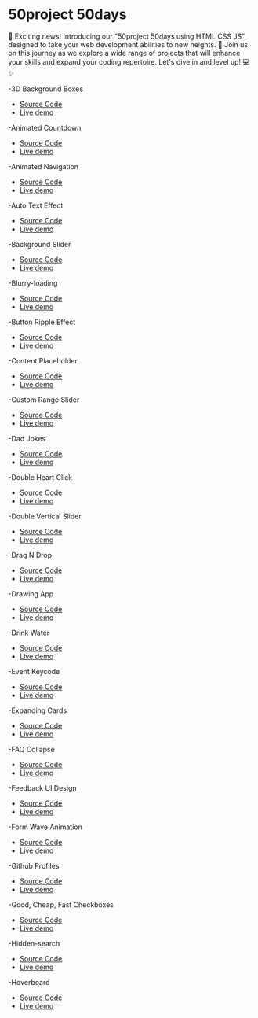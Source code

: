 # 50project 50days

📢 Exciting news! Introducing our "50project 50days using HTML CSS JS" designed to take your web development abilities to new heights. 🌟 Join us on this journey as we explore a wide range of projects that will enhance your skills and expand your coding repertoire. Let's dive in and level up! 💻✨

-3D Background Boxes
- [Source Code](https://github.com/VISHALVKY/50projects50days/tree/main/3D%20Background%20Boxes)
- [Live demo](https://vishalvky.github.io/50projects50days/3D%20Background%20Boxes/)

-Animated Countdown
- [Source Code](https://github.com/VISHALVKY/50projects50days/tree/main/Animated%20Countdown)
- [Live demo](https://vishalvky.github.io/50projects50days/Animated%20Countdown/)

-Animated Navigation
- [Source Code](https://github.com/VISHALVKY/50projects50days/tree/main/Animated%20Navigation)
- [Live demo](https://vishalvky.github.io/50projects50days/Animated%20Navigation/)

-Auto Text Effect
- [Source Code](https://github.com/VISHALVKY/50projects50days/tree/main/Auto%20Text%20Effect)
- [Live demo](https://vishalvky.github.io/50projects50days/Auto%20Text%20Effect/)

-Background Slider
- [Source Code](https://github.com/VISHALVKY/50projects50days/tree/main/Background%20Slider)
- [Live demo](https://vishalvky.github.io/50projects50days/Background%20Slider/)

-Blurry-loading
- [Source Code](https://github.com/VISHALVKY/50projects50days/tree/main/Blurry-loading)
- [Live demo](https://vishalvky.github.io/50projects50days/Blurry-loading/)

-Button Ripple Effect
- [Source Code](https://github.com/VISHALVKY/50projects50days/tree/main/Button%20Ripple%20Effect)
- [Live demo](https://vishalvky.github.io/50projects50days/Button%20Ripple%20Effect/)

-Content Placeholder
- [Source Code](https://github.com/VISHALVKY/50projects50days/tree/main/Content%20Placeholder)
- [Live demo](https://vishalvky.github.io/50projects50days/Content%20Placeholder/)

-Custom Range Slider
- [Source Code](https://github.com/VISHALVKY/50projects50days/tree/main/Custom%20Range%20Slider)
- [Live demo](https://vishalvky.github.io/50projects50days/Custom%20Range%20Slider/)

-Dad Jokes
- [Source Code](https://github.com/VISHALVKY/50projects50days/tree/main/Dad%20Jokes)
- [Live demo](https://vishalvky.github.io/50projects50days/Dad%20Jokes/)

-Double Heart Click
- [Source Code](https://github.com/VISHALVKY/50projects50days/tree/main/Double%20Heart%20Click)
- [Live demo](https://vishalvky.github.io/50projects50days/Double%20Heart%20Click/)

-Double Vertical Slider
- [Source Code](https://github.com/VISHALVKY/50projects50days/tree/main/Double%20Vertical%20Slider)
- [Live demo](https://vishalvky.github.io/50projects50days/Double%20Vertical%20Slider/)

-Drag N Drop
- [Source Code](https://github.com/VISHALVKY/50projects50days/tree/main/Drag%20N%20Drop)
- [Live demo](https://vishalvky.github.io/50projects50days/Drag%20N%20Drop/)

-Drawing App
- [Source Code](https://github.com/VISHALVKY/50projects50days/tree/main/Drawing%20App)
- [Live demo](https://vishalvky.github.io/50projects50days/Drawing%20App/)

-Drink Water
- [Source Code](https://github.com/VISHALVKY/50projects50days/tree/main/Drink%20Water)
- [Live demo](https://vishalvky.github.io/50projects50days/Drink%20Water/)

-Event Keycode
- [Source Code](https://github.com/VISHALVKY/50projects50days/tree/main/Event%20Keycode)
- [Live demo](https://vishalvky.github.io/50projects50days/Event%20Keycode/)

-Expanding Cards
- [Source Code](https://github.com/VISHALVKY/50projects50days/tree/main/Expanding%20Cards)
- [Live demo](https://vishalvky.github.io/50projects50days/Expanding%20Cards/)

-FAQ Collapse
- [Source Code](https://github.com/VISHALVKY/50projects50days/tree/main/FAQ%20Collapse)
- [Live demo](https://vishalvky.github.io/50projects50days/FAQ%20Collapse/)

-Feedback UI Design
- [Source Code](https://github.com/VISHALVKY/50projects50days/tree/main/Feedback%20UI%20Design)
- [Live demo](https://vishalvky.github.io/50projects50days/Feedback%20UI%20Design/)

-Form Wave Animation
- [Source Code](https://github.com/VISHALVKY/50projects50days/tree/main/Form%20Wave%20Animation)
- [Live demo](https://vishalvky.github.io/50projects50days/Form%20Wave%20Animation/)

-Github Profiles
- [Source Code](https://github.com/VISHALVKY/50projects50days/tree/main/Github%20Profiles)
- [Live demo](https://vishalvky.github.io/50projects50days/Github%20Profiles/)

-Good, Cheap, Fast Checkboxes
- [Source Code](https://github.com/VISHALVKY/50projects50days/tree/main/Good%2C%20Cheap%2C%20Fast%20Checkboxes)
- [Live demo](https://vishalvky.github.io/50projects50days/Good%2C%20Cheap%2C%20Fast%20Checkboxes/)

-Hidden-search
- [Source Code](https://github.com/VISHALVKY/50projects50days/tree/main/Hidden-search)
- [Live demo](https://vishalvky.github.io/50projects50days/Hidden-search/)

-Hoverboard
- [Source Code](https://github.com/VISHALVKY/50projects50days/tree/main/Hoverboard)
- [Live demo](https://vishalvky.github.io/50projects50days/Hoverboard/)
